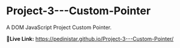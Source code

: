 # Project-3---Custom-Pointer
A DOM JavaScript Project Custom Pointer.<br>

<b>🌿Live Link:</b> https://pedinistar.github.io/Project-3---Custom-Pointer/
